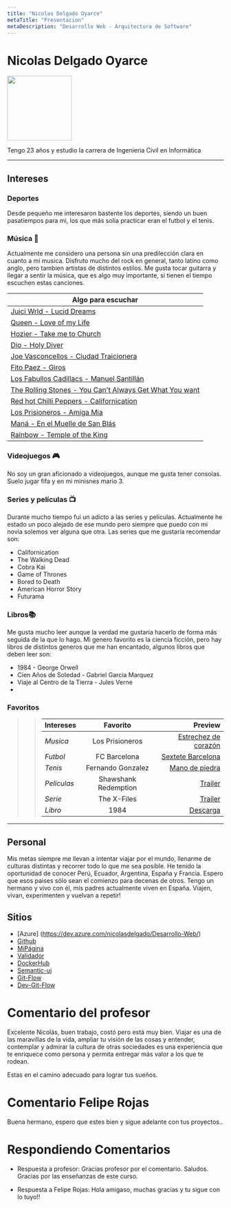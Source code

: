 ```yaml
---
title: "Nicolas Delgado Oyarce"
metaTitle: "Presentacion"
metaDescription: "Desarrollo Web - Arquitectura de Software"
---
```

# Nicolas Delgado Oyarce

<img src="https://scontent.fscl15-1.fna.fbcdn.net/v/t1.0-9/29177351_2018434261518953_8665620458445471744_o.jpg?_nc_cat=110&ccb=2&_nc_sid=730e14&_nc_ohc=BBNGKVETA7UAX-UQ9Y1&_nc_ht=scontent.fscl15-1.fna&oh=5e7a09c21da67047f78b307f8a9ecdc0&oe=5FD323BF" width="150" />


Tengo 23 años y estudio la carrera de Ingenieria Civil en Informática
___

## Intereses
### Deportes
Desde pequeño me interesaron bastente los deportes, siendo un buen pasatiempos para mi, los que más solia practicar eran el futbol y el tenis.

### Música 🎸
Actualmente me considero una persona sin una predilección clara en cuanto a mi musica. Disfruto mucho del rock en general, tanto latino como anglo, pero tambien artistas de distintos estilos. Me gusta tocar guitarra y llegar a sentir la música, que es algo muy importante, si tienen el tiempo escuchen estas canciones.

|Algo para escuchar|
| ---------- | 
| [Juici Wrld - Lucid Dreams](https://www.youtube.com/watch?v=mzB1VGEGcSU)|
| [Queen - Love of my Life](https://www.youtube.com/watch?v=6IxAFIocxfk)|
| [Hozier - Take me to Church](https://www.youtube.com/watch?v=PVjiKRfKpPI&)|
| [Dio - Holy Diver](https://www.youtube.com/watch?v=EhGEGIBGLu8&)|
| [Joe Vasconcellos - Ciudad Traicionera](https://www.youtube.com/watch?v=wTDBSAe3BRM&)|
| [Fito Paez - Giros](https://www.youtube.com/watch?v=COLoaja5APg&)|
| [Los Fabullos Cadillacs - Manuel Santillán](https://www.youtube.com/watch?v=NhsUcmV32HY&)| 
| [The Rolling Stones - You Can't Always Get What You want](https://www.youtube.com/watch?v=Ef9QnZVpVd8&)| 
| [Red hot Chilli Peppers  - Californication](https://www.youtube.com/watch?v=YlUKcNNmywk&) |
| [Los Prisioneros - Amiga Mia](https://www.youtube.com/watch?v=G7i337jC8fk&)| 
| [Maná - En el Muelle de San Blás](https://www.youtube.com/watch?v=teprNzF6J1I&)| 
| [Rainbow - Temple of the King](https://www.youtube.com/watch?v=B7nKzCRL_oo&) |

### Videojuegos 🎮
No soy un gran aficionado a videojuegos, aunque me gusta tener consolas. Suelo jugar fifa y en mi minisnes mario 3. 

### Series y películas 📺
Durante mucho tiempo fui un adicto a las series y peliculas. Actualmente he estado un poco alejado de ese mundo pero siempre que puedo con mi novia solemos ver alguna que otra. Las series que me gustaría recomendar son:    
- Californication
- The Walking Dead
- Cobra Kai
- Game of Thrones
- Bored to Death
- American Horror Story
- Futurama

### Libros📚
Me gusta mucho leer aunque la verdad me gustaria hacerlo de forma más seguida de la que lo hago. Mi genero favorito es la ciencia ficción, pero hay libros de distintos generos que me han encantado, algunos libros que deben leer son:
- 1984 - George Orwell
- Cien Años de Soledad - Gabriel Garcia Marquez
- Viaje al Centro de la Tierra - Jules Verne
- 

### Favoritos 
>>| Intereses | Favorito | Preview |
>>| :----- | :----: | ------: |
>>| *Musica* | Los Prisioneros | [Estrechez de corazón](https://www.youtube.com/watch?v=YtKTyFNbE58&ab_channel=LosPrisioneros-Topic) |
>>| *Futbol*  | FC Barcelona | [Sextete Barcelona](https://www.youtube.com/watch?v=FHKw-piHZ_o&ab_channel=ForzaChampions) |
>>| *Tenis* | Fernando Gonzalez | [Mano de piedra](https://www.youtube.com/watch?v=bTiqTyXnJsA&ab_channel=ItsabTennis) |
>>| *Peliculas* | Shawshank Redemption | [Trailer](https://www.youtube.com/watch?v=6hB3S9bIaco&ab_channel=ryy79) |
>>| *Serie* | The X-Files | [Trailer](https://www.youtube.com/watch?v=b_D3ysY_QCA&ab_channel=TheKieranTriplett) |
>>| *Libro* | 1984 | [Descarga](https://www.philosophia.cl/biblioteca/orwell/1984.pdf) |

___

## Personal
Mis metas siempre me llevan a intentar viajar por el mundo, llenarme de culturas distintas y recorrer todo lo que me sea posible. He tenido la oportunidad de conocer Perú, Ecuador, Argentina, España y Francia. Espero que esos paises sólo sean el comienzo para decenas de otros.
Tengo un hermano y vivo con él, mis padres actualmente viven en España.
Viajen, vivan, experimenten y vuelvan a repetir!

## Sitios

- [Azure] (https://dev.azure.com/nicolasdelgado/Desarrollo-Web/)
- [Github](https://github.com/Slimpler/wiki-uv)
- [MiPágina](http://www.nicolas-delgado.me/)
- [Validador](https://validador.nicolas-delgado.me/)
- [DockerHub](https://hub.docker.com/repository/docker/slimpler/curso1_validador_docker)
- [Semantic-ui](https://semantic-ui.nicolas-delgado.me/)
- [Git-Flow](https://git-flow.nicolas-delgado.me/)
- [Dev-Git-Flow](https://dev-git-flow.nicolas-delgado.me/)

# Comentario del profesor 

Excelente Nicolás, buen trabajo, costó pero está muy bien. Viajar es una de las maravillas de la vida, ampliar tu visión de las cosas y entender, contemplar y admirar la cultura de otras sociedades es una experiencia que te enriquece como persona y permita entregar más valor a los que te rodean. 

Estas en el camino adecuado para lograr tus sueños.

# Comentario Felipe Rojas

Buena hermano, espero que estes bien y sigue adelante con tus proyectos..


# Respondiendo Comentarios

- Respuesta a profesor: Gracias profesor por el comentario. Saludos. Gracias por las enseñanzas de este curso.

- Respuesta a Felipe Rojas: Hola amigaso, muchas gracias y tu sigue con lo tuyo!!
